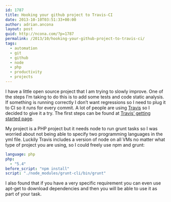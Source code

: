 ```yaml
---
id: 1787
title: Hooking your github project to Travis-CI
date: 2013-10-10T03:51:33+00:00
author: adrian.ancona
layout: post
guid: http://ncona.com/?p=1787
permalink: /2013/10/hooking-your-github-project-to-travis-ci/
tags:
  - automation
  - git
  - github
  - node
  - php
  - productivity
  - projects
---
```

I have a little open source project that I am trying to slowly improve. One of the steps I&#8217;m taking to do this is to add some tests and code static analysis. If something is running correctly I don&#8217;t want regressions so I need to plug it to CI so it runs for every commit. A lot of people are using [Travis](https://travis-ci.org/ "Travis CI") so I decided to give it a try. The first steps can be found at [Travis&#8217; getting started page](http://about.travis-ci.org/docs/user/getting-started/ "Travis getting started").

My project is a PHP project but it needs node to run grunt tasks so I was worried about not being able to specify two programming languages in the yml file. Luckily Travis includes a version of node on all VMs no matter what type of project you are using, so I could freely use npm and grunt:

```yml
language: php
php:
  - "5.4"
before_script: "npm install"
script: "./node_modules/grunt-cli/bin/grunt"
```

I also found that if you have a very specific requirement you can even use apt-get to download dependencies and then you will be able to use it as part of your task.

<!--more-->
